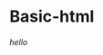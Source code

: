 # Basic-html
<html> 
<head>
  <title>first html Program</title>
</head>
</body bgcolor"yellow">
  <h6>hello<h6>
</head>
</html>
